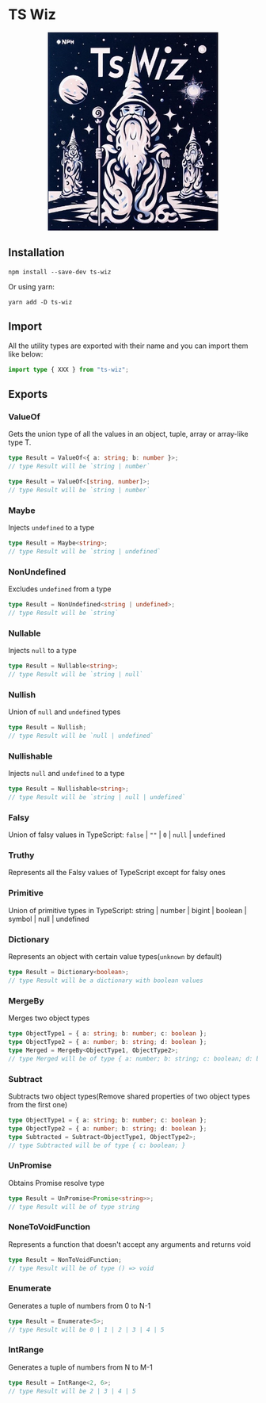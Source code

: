 # TS Wiz

<p align="center">
  <img src="./docs/cover.jpg" height="400" />
</p>

## Installation

```
npm install --save-dev ts-wiz
```

Or using yarn:

```
yarn add -D ts-wiz
```

## Import

All the utility types are exported with their name and you can import them like below:

```typescript
import type { XXX } from "ts-wiz";
```

## Exports

### ValueOf

Gets the union type of all the values in an object, tuple, array or array-like type T.

```typescript
type Result = ValueOf<{ a: string; b: number }>;
// type Result will be `string | number`
```

```typescript
type Result = ValueOf<[string, number]>;
// type Result will be `string | number`
```

### Maybe

Injects `undefined` to a type

```typescript
type Result = Maybe<string>;
// type Result will be `string | undefined`
```

### NonUndefined

Excludes `undefined` from a type

```typescript
type Result = NonUndefined<string | undefined>;
// type Result will be `string`
```

### Nullable

Injects `null` to a type

```typescript
type Result = Nullable<string>;
// type Result will be `string | null`
```

### Nullish

Union of `null` and `undefined` types

```typescript
type Result = Nullish;
// type Result will be `null | undefined`
```

### Nullishable

Injects `null` and `undefined` to a type

```typescript
type Result = Nullishable<string>;
// type Result will be `string | null | undefined`
```

### Falsy

Union of falsy values in TypeScript: `false` | `""` | `0` | `null` | `undefined`

### Truthy

Represents all the Falsy values of TypeScript except for falsy ones

### Primitive

Union of primitive types in TypeScript: string | number | bigint | boolean | symbol | null | undefined

### Dictionary

Represents an object with certain value types(`unknown` by default)

```typescript
type Result = Dictionary<boolean>;
// type Result will be a dictionary with boolean values
```

### MergeBy

Merges two object types

```typescript
type ObjectType1 = { a: string; b: number; c: boolean };
type ObjectType2 = { a: number; b: string; d: boolean };
type Merged = MergeBy<ObjectType1, ObjectType2>;
// type Merged will be of type { a: number; b: string; c: boolean; d: boolean }
```

### Subtract

Subtracts two object types(Remove shared properties of two object types from the first one)

```typescript
type ObjectType1 = { a: string; b: number; c: boolean };
type ObjectType2 = { a: number; b: string; d: boolean };
type Subtracted = Subtract<ObjectType1, ObjectType2>;
// type Subtracted will be of type { c: boolean; }
```

### UnPromise

Obtains Promise resolve type

```typescript
type Result = UnPromise<Promise<string>>;
// type Result will be of type string
```

### NoneToVoidFunction

Represents a function that doesn't accept any arguments and returns void

```typescript
type Result = NonToVoidFunction;
// type Result will be of type () => void
```

### Enumerate

Generates a tuple of numbers from 0 to N-1

```typescript
type Result = Enumerate<5>;
// type Result will be 0 | 1 | 2 | 3 | 4 | 5
```

### IntRange

Generates a tuple of numbers from N to M-1

```typescript
type Result = IntRange<2, 6>;
// type Result will be 2 | 3 | 4 | 5
```
